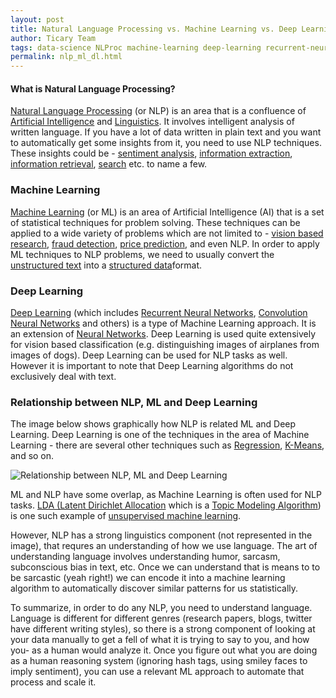 ```yaml
---
layout: post
title: Natural Language Processing vs. Machine Learning vs. Deep Learning
author: Ticary Team
tags: data-science NLProc machine-learning deep-learning recurrent-neural-networks
permalink: nlp_ml_dl.html
---
```



#### What is Natural Language Processing?

[Natural Language Processing](https://en.wikipedia.org/wiki/Natural_language_processing) (or NLP) is an area that is a confluence of [Artificial Intelligence](https://en.wikipedia.org/wiki/Artificial_intelligence) and [Linguistics](https://en.wikipedia.org/wiki/Linguistics). It involves intelligent analysis of written language. If you have a lot of data written in plain text and you want to automatically get some insights from it, you need to use NLP techniques. These insights could be - [sentiment analysis](https://en.wikipedia.org/wiki/Sentiment_analysis), [information extraction](https://en.wikipedia.org/wiki/Information_extraction), [information retrieval](https://en.wikipedia.org/wiki/Information_retrieval), [search](https://en.wikipedia.org/wiki/Search_algorithm) etc. to name a few.

<!--more-->

### Machine Learning

[Machine Learning](https://en.wikipedia.org/wiki/Machine_learning) (or ML) is an area of Artificial Intelligence (AI) that is a set of statistical techniques for problem solving. These techniques can be applied to a wide variety of problems which are not limited to - [vision based research](https://en.wikipedia.org/wiki/Computer_vision), [fraud detection](https://en.wikipedia.org/wiki/Fraud#Detection), [price prediction](https://en.wikipedia.org/wiki/Prediction), and even NLP. In order to apply ML techniques to NLP problems, we need to usually convert the [unstructured text](https://en.wikipedia.org/wiki/Unstructured_data) into a [structured data](https://brightplanet.com/2012/06/structured-vs-unstructured-data/)format.

### Deep Learning

[Deep Learning](http://deeplearning.net/) (which includes [Recurrent Neural Networks](https://en.wikipedia.org/wiki/Recurrent_neural_network), [Convolution Neural Networks](https://ujjwalkarn.me/2016/08/11/intuitive-explanation-convnets/) and others) is a type of Machine Learning approach. It is an extension of [Neural Networks](https://en.wikipedia.org/wiki/Artificial_neural_network). Deep Learning is used quite extensively for vision based classification (e.g. distinguishing images of airplanes from images of dogs). Deep Learning can be used for NLP tasks as well. However it is important to note that Deep Learning algorithms do not exclusively deal with text.

### Relationship between NLP, ML and Deep Learning
The image below shows graphically how NLP is related ML and Deep Learning. Deep Learning is one of the techniques in the area of Machine Learning - there are several other techniques such as [Regression](https://en.wikipedia.org/wiki/Regression_analysis), [K-Means](https://www.coursera.org/learn/machine-learning/lecture/93VPG/k-means-algorithm), and so on.

![Relationship between NLP, ML and Deep Learning](http://rutumulkar.com/public/images/blog/nlp-ml.png)

ML and NLP have some overlap, as Machine Learning is often used for NLP tasks. [LDA (Latent Dirichlet Allocation](****) which is a [Topic Modeling Algorithm](https://en.wikipedia.org/wiki/Topic_model)) is one such example of [unsupervised machine learning](https://en.wikipedia.org/wiki/Unsupervised_learning).

However, NLP has a strong linguistics component (not represented in the image), that requres an understanding of how we use language. The art of understanding language involves understanding humor, sarcasm, subconscious bias in text, etc. Once we can understand that is means to to be sarcastic (yeah right!) we can encode it into a machine learning algorithm to automatically discover similar patterns for us statistically.

To summarize, in order to do any NLP, you need to understand language. Language is different for different genres (research papers, blogs, twitter have different writing styles), so there is a strong component of looking at your data manually to get a fell of what it is trying to say to you, and how you- as a human would analyze it. Once you figure out what you are doing as a human reasoning system (ignoring hash tags, using smiley faces to imply sentiment), you can use a relevant ML approach to automate that process and scale it.
